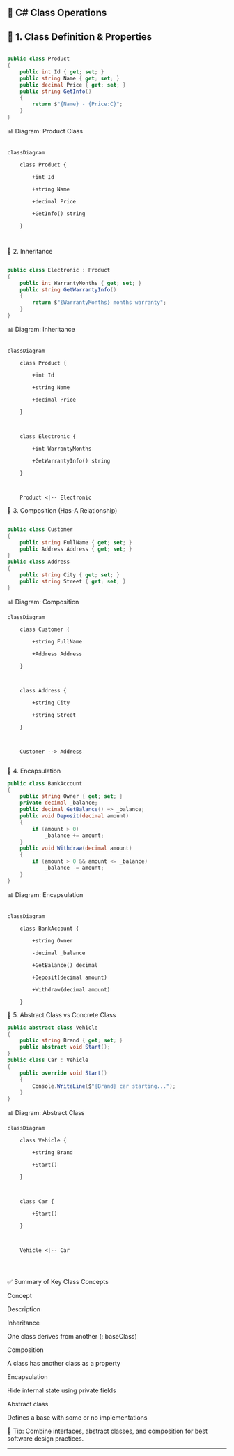 ## 🧱 C# Class Operations 


## 📌 1. Class Definition & Properties



```csharp

public class Product
{
    public int Id { get; set; }
    public string Name { get; set; }
    public decimal Price { get; set; }
    public string GetInfo()
    {
        return $"{Name} - {Price:C}";
    }
}
```








📊 Diagram: Product Class

```mermaid

classDiagram

    class Product {

        +int Id

        +string Name

        +decimal Price

        +GetInfo() string

    }



```





📌 2. Inheritance

```csharp

public class Electronic : Product
{
    public int WarrantyMonths { get; set; }
    public string GetWarrantyInfo()
    {
        return $"{WarrantyMonths} months warranty";
    }
}
```








📊 Diagram: Inheritance

```mermaid

classDiagram

    class Product {

        +int Id

        +string Name

        +decimal Price

    }



    class Electronic {

        +int WarrantyMonths

        +GetWarrantyInfo() string

    }



    Product <|-- Electronic

```







📌 3. Composition (Has-A Relationship)

```csharp

public class Customer
{
    public string FullName { get; set; }
    public Address Address { get; set; }
}
public class Address
{
    public string City { get; set; }
    public string Street { get; set; }
}

```







📊 Diagram: Composition


```mermaid
classDiagram

    class Customer {

        +string FullName

        +Address Address

    }



    class Address {

        +string City

        +string Street

    }



    Customer --> Address


```






📌 4. Encapsulation


```csharp
public class BankAccount
{
    public string Owner { get; set; }
    private decimal _balance;
    public decimal GetBalance() => _balance;
    public void Deposit(decimal amount)
    {
        if (amount > 0)
            _balance += amount;
    }
    public void Withdraw(decimal amount)
    {
        if (amount > 0 && amount <= _balance)
            _balance -= amount;
    }
}

```







📊 Diagram: Encapsulation

```mermaid

classDiagram

    class BankAccount {

        +string Owner

        -decimal _balance

        +GetBalance() decimal

        +Deposit(decimal amount)

        +Withdraw(decimal amount)

    }

```







📌 5. Abstract Class vs Concrete Class


```csharp
public abstract class Vehicle
{
    public string Brand { get; set; }
    public abstract void Start();
}
public class Car : Vehicle
{
    public override void Start()
    {
        Console.WriteLine($"{Brand} car starting...");
    }
}

```







📊 Diagram: Abstract Class


```mermaid
classDiagram

    class Vehicle {

        +string Brand

        +Start()

    }



    class Car {

        +Start()

    }



    Vehicle <|-- Car




```




✅ Summary of Key Class Concepts



Concept

Description

Inheritance

One class derives from another (: baseClass)

Composition

A class has another class as a property

Encapsulation

Hide internal state using private fields

Abstract class

Defines a base with some or no implementations

🔧 Tip: Combine interfaces, abstract classes, and composition for best software design practices.







---
